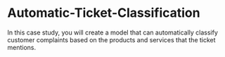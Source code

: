 # Automatic-Ticket-Classification
In this case study, you will create a model that can automatically classify customer complaints based on the products and services that the ticket mentions.

